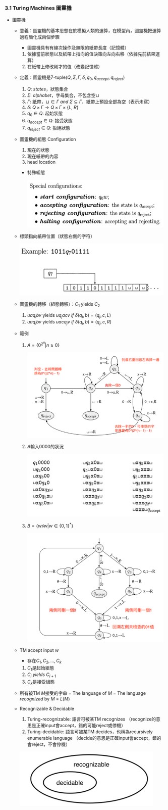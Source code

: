 ### 3.1 Turing Machines 圖靈機

- 圖靈機
  - 意義：圖靈機的基本思想在於模擬人類的運算，在模型內，圖靈機把運算過程簡化成兩個步驟
    - 圖靈機具有有線次操作及無限的紙帶長度（記憶體）
    1. 依據當前狀態以及紙帶上指向的值決策向左向右移（依據先前結果運算）
    2. 在紙帶上修改剛才的值（改變記憶體）
    
  - 定義：圖靈機是7-tuple($Q, \Sigma, \Gamma, \delta, q_0, q_{accept}, q_{reject}$)
    1. $Q$: $states$，狀態集合
    2. $\Sigma$: $alphabet$，字母集合，不包含空$\sqcup$
    3. $\Gamma$: 紙帶，$\sqcup \in \Gamma \ and\ \Sigma \subseteq \Gamma$，紙帶上預設全部為空（表示未寫）
    4. $\delta$: $Q \times \Gamma \rightarrow Q \times \Gamma \times \{L,\ R\}$
    5. $q_0 \in Q$: 起始狀態
    6. $q_{accept} \in Q$: 接受狀態
    7. $q_{reject} \in Q$: 拒絕狀態

  - 圖靈機的組態 Configuration
    1. 現在的狀態
    2. 現在紙帶的內容
    3. head location
    - 特殊組態

      ![avatar](graph/3.1.2.png)

  - 標頭指向紙帶位置（狀態右側的字符）

    ![avatar](graph/3.1.1.png)
  
  - 圖靈機的轉移（組態轉移）：$C_1$ yields $C_2$
    1. $uaq_ibv$ yields $uq_jacv$
       $if\ \delta(q_i, b) = (q_j, c, L)$
    2. $uaq_ibv$ yields $uacq_jv$
       $if\ \delta(q_i, b) = (q_j, c, R)$
  
  - 範例
    1. $A = \{0^{2^n} | n \geq 0\}$

       ![avatar](graph/3.1.3.png)
    
    2. $A$輸入0000的狀況

       ![avatar](graph/3.1.4.png)
    
    3. $B = \{w \sharp w | w \in \{0, 1\}^*\}$

       ![avatar](graph/3.1.5.png)
  
  - TM accept input $w$
    - 存在$C_1, C_2, ..., C_k$
    1. $C_1$是起始組態
    2. $C_i\ yields\ C_{i + 1}$
    3. $C_k$是接受組態
  
  - 所有被TM $M$接受的字串
    = The language of $M$
    = The language $recognized$ by $M$
    = $L(M)$
  
  - Recognizable & Decidable
    1. Turing-recognizable: 語言可被某TM recognizes
       （recognize的意思是正確input會accept，錯的可能reject或停機）
    2. Turing-decidable: 語言可被某TM decides，也稱為recursively enumerable language
       （decide的意思是正確input會accept，錯的會reject，不會停機）
    
    ![avatar](graph/3.1.6.png)
       
    

    


